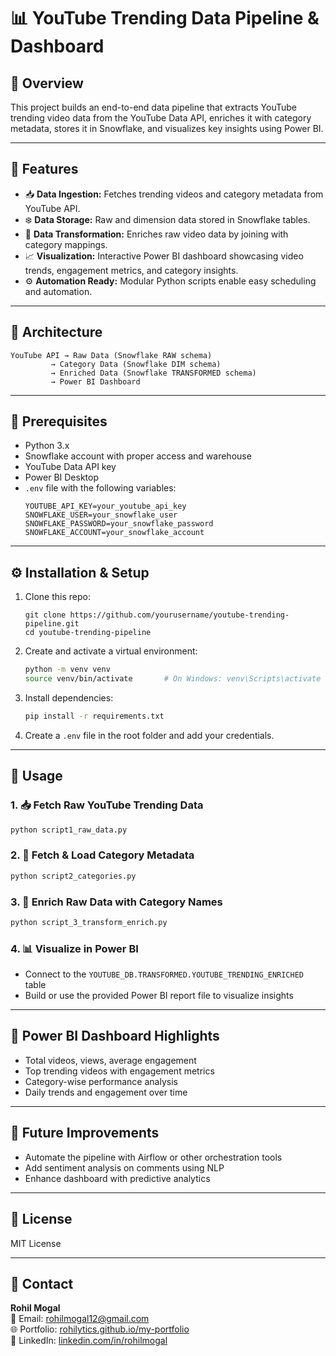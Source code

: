 # 📊 YouTube Trending Data Pipeline & Dashboard

## 🌟 Overview
This project builds an end-to-end data pipeline that extracts YouTube trending video data from the YouTube Data API, enriches it with category metadata, stores it in Snowflake, and visualizes key insights using Power BI.

---

## 🚀 Features
- 📥 **Data Ingestion:** Fetches trending videos and category metadata from YouTube API.
- ❄️ **Data Storage:** Raw and dimension data stored in Snowflake tables.
- 🧪 **Data Transformation:** Enriches raw video data by joining with category mappings.
- 📈 **Visualization:** Interactive Power BI dashboard showcasing video trends, engagement metrics, and category insights.
- ⚙️ **Automation Ready:** Modular Python scripts enable easy scheduling and automation.

---

## 🧱 Architecture

```
YouTube API → Raw Data (Snowflake RAW schema)
         → Category Data (Snowflake DIM schema)
         → Enriched Data (Snowflake TRANSFORMED schema)
         → Power BI Dashboard
```

---

## 🧰 Prerequisites
- Python 3.x
- Snowflake account with proper access and warehouse
- YouTube Data API key
- Power BI Desktop
- `.env` file with the following variables:
  ```
  YOUTUBE_API_KEY=your_youtube_api_key
  SNOWFLAKE_USER=your_snowflake_user
  SNOWFLAKE_PASSWORD=your_snowflake_password
  SNOWFLAKE_ACCOUNT=your_snowflake_account
  ```

---

## ⚙️ Installation & Setup

1. Clone this repo:
   ```
   git clone https://github.com/yourusername/youtube-trending-pipeline.git
   cd youtube-trending-pipeline
   ```

2. Create and activate a virtual environment:
   ```bash
   python -m venv venv
   source venv/bin/activate       # On Windows: venv\Scripts\activate
   ```

3. Install dependencies:
   ```bash
   pip install -r requirements.txt
   ```

4. Create a `.env` file in the root folder and add your credentials.

---

## 🧪 Usage

### 1. 📥 Fetch Raw YouTube Trending Data
```bash
python script1_raw_data.py
```

### 2. 📂 Fetch & Load Category Metadata
```bash
python script2_categories.py
```

### 3. 🔄 Enrich Raw Data with Category Names
```bash
python script_3_transform_enrich.py
```

### 4. 📊 Visualize in Power BI
- Connect to the `YOUTUBE_DB.TRANSFORMED.YOUTUBE_TRENDING_ENRICHED` table
- Build or use the provided Power BI report file to visualize insights

---

## 📌 Power BI Dashboard Highlights
- Total videos, views, average engagement
- Top trending videos with engagement metrics
- Category-wise performance analysis
- Daily trends and engagement over time

---

## 🔮 Future Improvements
- Automate the pipeline with Airflow or other orchestration tools
- Add sentiment analysis on comments using NLP
- Enhance dashboard with predictive analytics

---

## 📄 License
MIT License

---

## 👤 Contact
**Rohil Mogal**  
📧 Email: rohilmogal12@gmail.com  
🌐 Portfolio: [rohilytics.github.io/my-portfolio](https://rohilytics.github.io/my-portfolio)  
💼 LinkedIn: [linkedin.com/in/rohilmogal](https://linkedin.com/in/rohilmogal)
